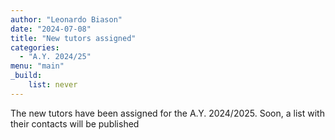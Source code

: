 ```yaml
---
author: "Leonardo Biason"
date: "2024-07-08"
title: "New tutors assigned"
categories:
  - "A.Y. 2024/25"
menu: "main"
_build:
    list: never
---
```


The new tutors have been assigned for the A.Y. 2024/2025. Soon, a list with their contacts will be published
